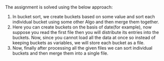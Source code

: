The assignment is solved using the below approach:
1. In bucket sort, we create buckets based on some value and sort each individual bucket using some other Algo and then merge them together.
2. Here you can create buckets on the basis of date(for example), now suppose you read the first file then you will distribute its entries into the buckets. Now, since you cannot load all the data at once so instead of keeping buckets as variables, we will store each bucket as a file. 
3. Now, finally after processing all the given files we can sort individual buckets and then merge them into a single file.
